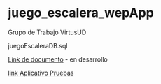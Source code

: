 # juego_escalera_wepApp


Grupo de Trabajo VirtusUD

juegoEscaleraDB.sql

[Link de documento](https://drive.google.com/file/d/1kg_EFLBFICQZDAAxPtPSACsa1t2uqPbc/view?usp=sharing) - en desarrollo 

[link Aplicativo Pruebas](http://developersud.ddns.net:8081/)